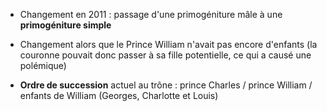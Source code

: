 - Changement en 2011 : passage d'une primogéniture mâle à une **primogéniture simple**
- Changement alors que le Prince William n'avait pas encore d'enfants (la couronne pouvait donc passer à sa fille potentielle, ce qui a causé une polémique)

- **Ordre de succession** actuel au trône : prince Charles / prince William / enfants de William (Georges, Charlotte et Louis)